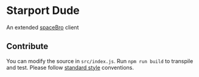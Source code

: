 # Starport Dude
An extended [spaceBro](https://github.com/soixantecircuits/spacebro) client


## Contribute
You can modify the source in `src/index.js`. Run `npm run build` to transpile and test.
Please follow [standard style](https://github.com/feross/standard) conventions.
